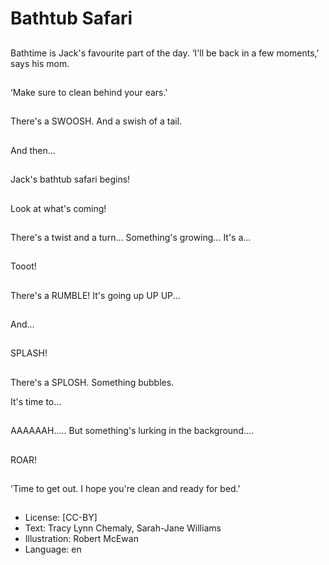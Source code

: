 # Bathtub Safari

##
Bathtime is Jack's
favourite part of
the day.
‘I'll be back in a
few moments,'
says his mom.

##
‘Make sure to clean
behind your ears.'

##
There's a SWOOSH.
And a swish of a tail.

##
And then...

##
Jack's bathtub safari begins!

##
Look at what's coming!

##
There's a twist
and a turn...
Something's
growing...
It's a...

##
Tooot!

##
There's a RUMBLE!
It's going up
UP
UP...

##
And...

##
SPLASH!

##
There's a SPLOSH.
Something bubbles.

It's time to...

##
AAAAAAH.....
But something's lurking in the background....

##
ROAR!

##
'Time to get out. I hope
you're clean and
ready for bed.'

##

##

##
* License: [CC-BY]
* Text: Tracy Lynn Chemaly, Sarah-Jane Williams
* Illustration: Robert McEwan
* Language: en
